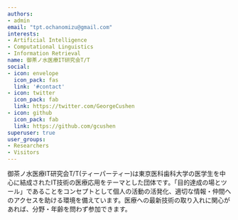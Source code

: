 ```yaml
---
authors:
- admin
email: "tpt.ochanomizu@gmail.com"
interests:
- Artificial Intelligence
- Computational Linguistics
- Information Retrieval
name: 御茶ノ水医療IT研究会T/T
social:
- icon: envelope
  icon_pack: fas
  link: '#contact'
- icon: twitter
  icon_pack: fab
  link: https://twitter.com/GeorgeCushen
- icon: github
  icon_pack: fab
  link: https://github.com/gcushen
superuser: true
user_groups:
- Researchers
- Visitors
---
```


御茶ノ水医療IT研究会T/T(ティーパーティー)は東京医科歯科大学の医学生を中心に結成されたIT技術の医療応用をテーマとした団体です。「目的達成の場とツール」であることをコンセプトとして個人の活動の活発化、適切な情報・仲間へのアクセスを助ける環境を備えています。医療への最新技術の取り入れに関心があれば、分野・年齢を問わず参加できます。